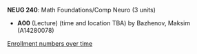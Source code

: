 **NEUG 240**: Math Foundations/Comp Neuro (3 units)

- **A00** (Lecture) (time and location TBA) by Bazhenov, Maksim (A14280078)

[Enrollment numbers over time](./NEUG240.tsv)
